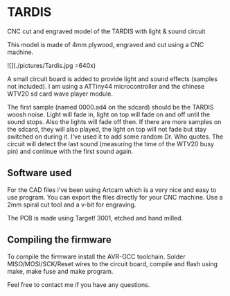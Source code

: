 # TARDIS

CNC cut and engraved model of the TARDIS with light & sound circuit

This model is made of 4mm plywood, engraved and cut using a CNC machine.

![](./pictures/Tardis.jpg =640x)

A small circuit board is added to provide light and sound effects (samples not included).
I am using a ATTiny44 microcontroller and the chinese WTV20 sd card wave player module.

The first sample (named 0000.ad4 on the sdcard) should be the TARDIS woosh noise.
Light will fade in, light on top will fade on and off until the sound stops. Also the lights will fade off then.
If there are more samples on the sdcard, they will also played, the light on top will not fade but stay switched on during it.
I've used it to add some random Dr. Who quotes. 
The circuit will detect the last sound (measuring the time of the WTV20 busy pin) and continue with the first sound again.

## Software used

For the CAD files i've been using Artcam which is a very nice and easy to use program.
You can export the files directly for your CNC machine. Use a 2mm spiral cut tool and a v-bit for engraving.

The PCB is made using Target! 3001, etched and hand milled.

## Compiling the firmware

To compile the firmware install the AVR-GCC toolchain. Solder MISO/MOSI/SCK/Reset wires to the circuit board, compile and flash using make, make fuse and make program.


Feel free to contact me if you have any questions.
